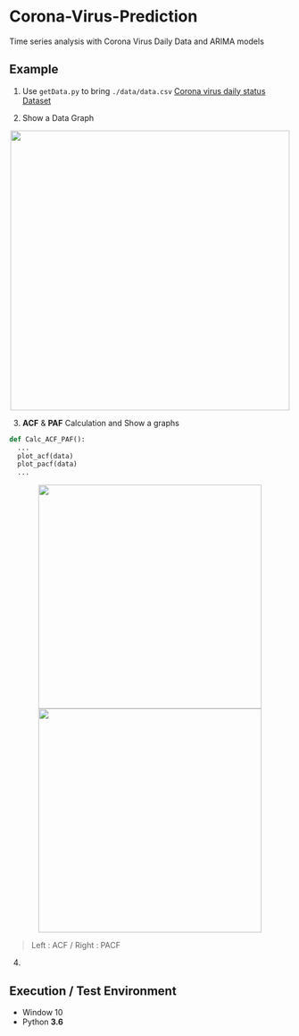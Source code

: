# Corona-Virus-Prediction

Time series analysis with Corona Virus Daily Data and ARIMA models

## Example

1. Use ```getData.py``` to bring ```./data/data.csv``` 
[Corona virus daily status Dataset](https://github.com/Xenia101/Korean-Data-Set/tree/master/Corona%20virus%20daily%20status)

2. Show a Data Graph

<p align=center>
  <img width="500px" src="https://github.com/Xenia101/Corona-Virus-Prediction/blob/master/img/Figure_1.png?raw=true">
</p>

3. **ACF** & **PAF** Calculation and Show a graphs

```python
def Calc_ACF_PAF():
  ...
  plot_acf(data)
  plot_pacf(data)
  ...
```

<p align=center>
  <img width="400px" src="https://github.com/Xenia101/Corona-Virus-Prediction/blob/master/img/ACF.png?raw=true">
  <img width="400px" src="https://github.com/Xenia101/Corona-Virus-Prediction/blob/master/img/PACF.png?raw=true">
</p>

> Left : ACF / Right : PACF

4. 

## Execution / Test Environment

- Window 10
- Python **3.6**
